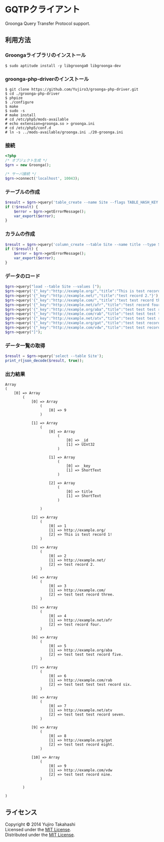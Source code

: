 GQTPクライアント
======================
Groonga Query Transfer Protocol support.

利用方法
------

### Groongaライブラリのインストール ###
    
    $ sudo aptitude install -y libgroonga0 libgroonga-dev

### groonga-php-driverのインストール ###
    
    $ git clone https://github.com/Yujiro3/groonga-php-driver.git
    $ cd ./groonga-php-driver
    $ phpize
    $ ./configure
    $ make
    $ sudo -s
    # make install
    # cd /etc/php5/mods-available
    # echo extension=groonga.so > groonga.ini
    # cd /etc/php5/conf.d
    # ln -s ../mods-available/groonga.ini ./20-groonga.ini
    
### 接続 ###

```php
<?php
/* オブジェクト生成 */
$grn = new Groonga();

/* サーバ接続 */
$grn->connect('localhost', 10043);
```

### テーブルの作成 ###

```php
$result = $grn->query('table_create --name Site --flags TABLE_HASH_KEY --key_type ShortText', 0);
if (!$result) {
    $error = $grn->getErrorMessage();
    var_export($error);
}
```

### カラムの作成 ###

```php
$result = $grn->query('column_create --table Site --name title --type ShortText');
if (!$result) {
    $error = $grn->getErrorMessage();
    var_export($error);
}
```

### データのロード ###

```php
$grn->query("load --table Site --values [");
$grn->query('{"_key":"http://example.org/","title":"This is test record 1!"}');
$grn->query('{"_key":"http://example.net/","title":"test record 2."}');
$grn->query('{"_key":"http://example.com/","title":"test test record three."}');
$grn->query('{"_key":"http://example.net/afr","title":"test record four."}');
$grn->query('{"_key":"http://example.org/aba","title":"test test test record five."}');
$grn->query('{"_key":"http://example.com/rab","title":"test test test test record six."}');
$grn->query('{"_key":"http://example.net/atv","title":"test test test record seven."}');
$grn->query('{"_key":"http://example.org/gat","title":"test test record eight."}');
$grn->query('{"_key":"http://example.com/vdw","title":"test test record nine."}');
$grn->query("]");
```

### データ一覧の取得 ###

```php
$result = $grn->query('select --table Site');
print_r(json_decode($result, true));
```

### 出力結果 ###

```    
Array
(
    [0] => Array
        (
            [0] => Array
                (
                    [0] => 9
                )

            [1] => Array
                (
                    [0] => Array
                        (
                            [0] => _id
                            [1] => UInt32
                        )

                    [1] => Array
                        (
                            [0] => _key
                            [1] => ShortText
                        )

                    [2] => Array
                        (
                            [0] => title
                            [1] => ShortText
                        )

                )

            [2] => Array
                (
                    [0] => 1
                    [1] => http://example.org/
                    [2] => This is test record 1!
                )

            [3] => Array
                (
                    [0] => 2
                    [1] => http://example.net/
                    [2] => test record 2.
                )

            [4] => Array
                (
                    [0] => 3
                    [1] => http://example.com/
                    [2] => test test record three.
                )

            [5] => Array
                (
                    [0] => 4
                    [1] => http://example.net/afr
                    [2] => test record four.
                )

            [6] => Array
                (
                    [0] => 5
                    [1] => http://example.org/aba
                    [2] => test test test record five.
                )

            [7] => Array
                (
                    [0] => 6
                    [1] => http://example.com/rab
                    [2] => test test test test record six.
                )

            [8] => Array
                (
                    [0] => 7
                    [1] => http://example.net/atv
                    [2] => test test test record seven.
                )

            [9] => Array
                (
                    [0] => 8
                    [1] => http://example.org/gat
                    [2] => test test record eight.
                )

            [10] => Array
                (
                    [0] => 9
                    [1] => http://example.com/vdw
                    [2] => test test record nine.
                )

        )

)
```
    
    

ライセンス
----------
Copyright &copy; 2014 Yujiro Takahashi  
Licensed under the [MIT License][MIT].  
Distributed under the [MIT License][MIT].  

[MIT]: http://www.opensource.org/licenses/mit-license.php
